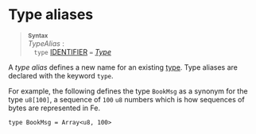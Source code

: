 # Type aliases

> **<sup>Syntax</sup>**\
> _TypeAlias_ :\
> &nbsp;&nbsp; `type` [IDENTIFIER]&nbsp;`=` [_Type_]

A _type alias_ defines a new name for an existing [type]. Type aliases are
declared with the keyword `type`.

For example, the following defines the type `BookMsg` as a synonym for the type
`u8[100]`, a sequence of `100` `u8` numbers which is how sequences of bytes are represented in Fe.

```fe
type BookMsg = Array<u8, 100>
```

[IDENTIFIER]: ../lexical_structure/identifiers.md
[_Type_]: ../type_system/types/index.md
[type]: ../type_system/types/index.md

